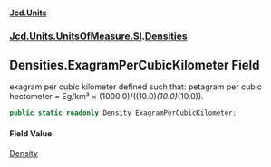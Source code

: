 #### [Jcd.Units](index 'index')
### [Jcd.Units.UnitsOfMeasure.SI](Jcd.Units.UnitsOfMeasure.SI 'Jcd.Units.UnitsOfMeasure.SI').[Densities](Densities 'Jcd.Units.UnitsOfMeasure.SI.Densities')

## Densities.ExagramPerCubicKilometer Field

exagram per cubic kilometer defined such that: petagram per cubic hectometer = Eg/km³ ×
(1000.0)/((10.0)*(10.0)*(10.0)).

```csharp
public static readonly Density ExagramPerCubicKilometer;
```

#### Field Value
[Density](Density 'Jcd.Units.UnitTypes.Density')